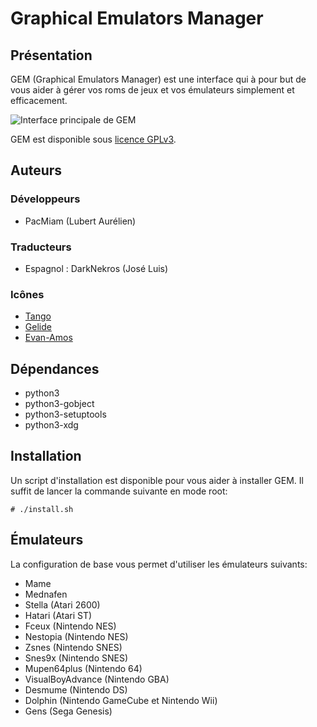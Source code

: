 # Graphical Emulators Manager

## Présentation

GEM (Graphical Emulators Manager) est une interface qui à pour but de vous aider à gérer vos roms de jeux et vos émulateurs simplement et efficacement.

![Interface principale de GEM](https://gem.tuxfamily.org/data/images/preview.png)

GEM est disponible sous [licence GPLv3](http://www.gnu.org/licenses/gpl-3.0.html).

## Auteurs

### Développeurs

* PacMiam (Lubert Aurélien)

### Traducteurs

* Espagnol : DarkNekros (José Luis)

### Icônes

* [Tango](http://tango.freedesktop.org/Tango_Desktop_Project)
* [Gelide](http://gelide.sourceforge.net/index.php?lang=en)
* [Evan-Amos](https://commons.wikimedia.org/wiki/User:Evan-Amos)

## Dépendances

* python3
* python3-gobject
* python3-setuptools
* python3-xdg

## Installation

Un script d'installation est disponible pour vous aider à installer GEM. Il suffit de lancer la commande suivante en mode root:

```
# ./install.sh
```

## Émulateurs

La configuration de base vous permet d'utiliser les émulateurs suivants:

* Mame
* Mednafen
* Stella (Atari 2600)
* Hatari (Atari ST)
* Fceux (Nintendo NES)
* Nestopia (Nintendo NES)
* Zsnes (Nintendo SNES)
* Snes9x (Nintendo SNES)
* Mupen64plus (Nintendo 64)
* VisualBoyAdvance (Nintendo GBA)
* Desmume (Nintendo DS)
* Dolphin (Nintendo GameCube et Nintendo Wii)
* Gens (Sega Genesis)
